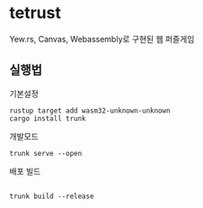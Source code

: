 # tetrust

Yew.rs, Canvas, Webassembly로 구현된 웹 퍼즐게임

## 실행법

기본설정

```
rustup target add wasm32-unknown-unknown
cargo install trunk
```

개발모드

```
trunk serve --open
```

배포 빌드

```

trunk build --release
```
